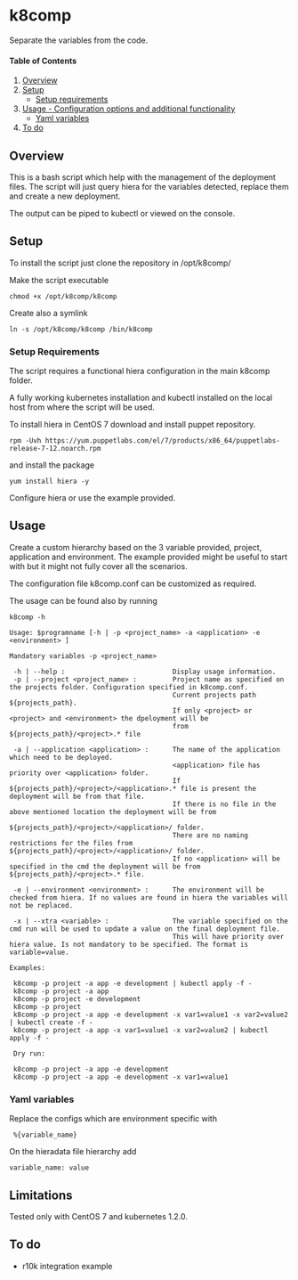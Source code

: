 # k8comp

Separate the variables from the code.

#### Table of Contents

1. [Overview](#overview)
2. [Setup](#setup)
    * [Setup requirements](#setup-requirements)
3. [Usage - Configuration options and additional functionality](#usage)
    * [Yaml variables](#yaml-variables)
4. [To do](#to-do)

## Overview

This is a bash script which help with the management of the deployment files.
The script will just query hiera for the variables detected, replace them and create a new deployment.

The output can be piped to kubectl or viewed on the console.

## Setup

To install the script just clone the repository in /opt/k8comp/

Make the script executable
```
chmod +x /opt/k8comp/k8comp
```
Create also a symlink
```
ln -s /opt/k8comp/k8comp /bin/k8comp
```
### Setup Requirements

The script requires a functional hiera configuration in the main k8comp folder.

A fully working kubernetes installation and kubectl installed on the local host from where the script will be used.

To install hiera in CentOS 7 download and install puppet repository.
```
rpm -Uvh https://yum.puppetlabs.com/el/7/products/x86_64/puppetlabs-release-7-12.noarch.rpm
```
and install the package
```
yum install hiera -y
```
Configure hiera or use the example provided.

## Usage

Create a custom hierarchy based on the 3 variable provided, project, application and environment. The example provided might be useful to start with but it might not fully cover all the scenarios.

The configuration file k8comp.conf can be customized as required.

The usage can be found also by running
```
k8comp -h
```
```
Usage: $programname [-h | -p <project_name> -a <application> -e <environment> ]

Mandatory variables -p <project_name>

 -h | --help :                           Display usage information.
 -p | --project <project_name> :         Project name as specified on the projects folder. Configuration specified in k8comp.conf.
                                         Current projects path ${projects_path}.
                                         If only <project> or <project> and <environment> the dpeloyment will be
                                         from ${projects_path}/<project>.* file

 -a | --application <application> :      The name of the application which need to be deployed.
                                         <application> file has priority over <application> folder.
                                         If ${projects_path}/<project>/<application>.* file is present the deployment will be from that file.
                                         If there is no file in the above mentioned location the deployment will be from
                                         ${projects_path}/<project>/<application>/ folder.
                                         There are no naming restrictions for the files from ${projects_path}/<project>/<application>/ folder.
                                         If no <application> will be specified in the cmd the deployment will be from ${projects_path}/<project>.* file.

 -e | --environment <environment> :      The environment will be checked from hiera. If no values are found in hiera the variables will not be replaced.

 -x | --xtra <variable> :                The variable specified on the cmd run will be used to update a value on the final deployment file.
                                         This will have priority over hiera value. Is not mandatory to be specified. The format is variable=value.

Examples:

 k8comp -p project -a app -e development | kubectl apply -f -
 k8comp -p project -a app
 k8comp -p project -e development
 k8comp -p project
 k8comp -p project -a app -e development -x var1=value1 -x var2=value2 | kubectl create -f -
 k8comp -p project -a app -x var1=value1 -x var2=value2 | kubectl apply -f -

 Dry run:

 k8comp -p project -a app -e development
 k8comp -p project -a app -e development -x var1=value1
 ```

### Yaml variables
Replace the configs which are environment specific with
```
 %{variable_name}
```

On the hieradata file hierarchy add
```
variable_name: value
```
## Limitations

Tested only with CentOS 7 and kubernetes 1.2.0.

## To do

* r10k integration example
